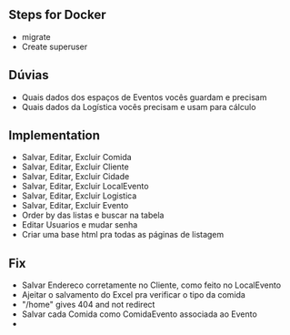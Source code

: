 ## Steps for Docker
- migrate
- Create superuser

## Dúvias
- Quais dados dos espaços de Eventos vocês guardam e precisam
- Quais dados da Logística vocês precisam e usam para cálculo


## Implementation
- Salvar, Editar, Excluir Comida
- Salvar, Editar, Excluir Cliente
- Salvar, Editar, Excluir Cidade
- Salvar, Editar, Excluir LocalEvento
- Salvar, Editar, Excluir Logistica
- Salvar, Editar, Excluir Evento
- Order by das listas e buscar na tabela
- Editar Usuarios e mudar senha
- Criar uma base html pra todas as páginas de listagem

## Fix
- Salvar Endereco corretamente no Cliente, como feito no LocalEvento
- Ajeitar o salvamento do Excel pra verificar o tipo da comida
- "/home" gives 404 and not redirect
- Salvar cada Comida como ComidaEvento associada ao Evento
- 


